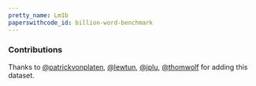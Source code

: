 ```yaml
---
pretty_name: Lm1b
paperswithcode_id: billion-word-benchmark
---
```


### Contributions

Thanks to [@patrickvonplaten](https://github.com/patrickvonplaten), [@lewtun](https://github.com/lewtun), [@jplu](https://github.com/jplu), [@thomwolf](https://github.com/thomwolf) for adding this dataset.